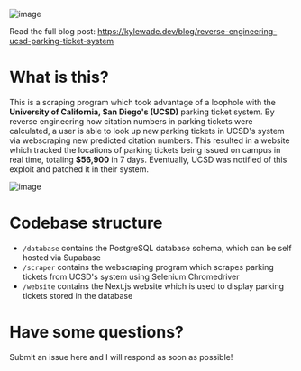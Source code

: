![image](https://github.com/user-attachments/assets/dd7b91e4-9cc5-497c-a1b8-eacbdfe8cd02)

Read the full blog post: https://kylewade.dev/blog/reverse-engineering-ucsd-parking-ticket-system  

# What is this?

This is a scraping program which took advantage of a loophole with the **University of California, San Diego's (UCSD)** parking ticket system. By reverse engineering how citation numbers in parking tickets were calculated, a user is able to look up new parking tickets in UCSD's system via webscraping new predicted citation numbers. This resulted in a website which tracked the locations of parking tickets being issued on campus in real time, totaling **$56,900** in 7 days. Eventually, UCSD was notified of this exploit and patched it in their system.

![image](https://github.com/user-attachments/assets/6510bc84-ff3b-4d73-9f9d-c57195c0d253)


# Codebase structure

- `/database` contains the PostgreSQL database schema, which can be self hosted via Supabase  
- `/scraper` contains the webscraping program which scrapes parking tickets from UCSD's system using Selenium Chromedriver
- `/website` contains the Next.js website which is used to display parking tickets stored in the database  

# Have some questions?
Submit an issue here and I will respond as soon as possible!
